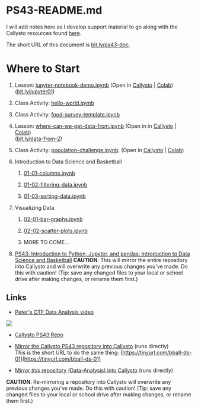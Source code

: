 # PS43-README.md

I will add notes here as I develop support material to go along with the Callysto resources found [here](https://github.com/callysto/basketball-and-data-science).

The short URL of this document is [bit.ly/ps43-doc](https://bit.ly/ps43-doc).

# Where to Start

1. Lesson: [jupyter-notebook-demo.ipynb](Demos/jupyter-notebook-demo.ipynb) (Open in [Callysto](https://hub.callysto.ca/jupyter/hub/user-redirect/git-pull?repo=https://github.com/pbeens/Data-Analysis&branch=main&subPath=Demos/jupyter-notebook-demo.ipynb&depth=1) | [Colab](https://githubtocolab.com/pbeens/Data-Analysis/blob/main/Demos/jupyter-notebook-demo.ipynb)) <br>([bit.ly/jupyter01](https://bit.ly/jupyter01))

1. Class Activity: [hello-world.ipynb](Misc/hello-world.ipynb)

1. Class Activity: [food-survey-template.ipynb](Misc/food-survey-template.ipynb)

1. Lesson: [where-can-we-get-data-from.ipynb](Demos/where-can-we-get-data-from.ipynb) (Open in
   in [Callysto](https://hub.callysto.ca/jupyter/hub/user-redirect/git-pull?repo=https://github.com/pbeens/Data-Analysis&branch=main&subPath=Demos/where-can-we-get-data-from.ipynb&depth=1) | [Colab](https://githubtocolab.com/pbeens/Data-Analysis/blob/main/Demos/where-can-we-get-data-from.ipynb))<br>([bit.ly/data-from-2](https://bit.ly/data-from-2))

1. Class Activity: [population-challenge.ipynb](Plotly/Challenges/population-challenge.ipynb). (Open in [Callysto](https://hub.callysto.ca/jupyter/hub/user-redirect/git-pull?repo=https://github.com/pbeens/Data-Analysis&branch=main&subPath=Plotly/Challenges/population-challenge.ipynb&depth=1) | [Colab](https://githubtocolab.com/pbeens/Data-Analysis/blob/main/Plotly/Challenges/population-challenge.ipynb)) 

1. Introduction to Data Science and Basketball

   1. [01-01-columns.ipynb](bads/01-Intro/01-01-columns.ipynb)

   1. [01-02-filtering-data.ipynb](bads/01-Intro/01-02-filtering-data.ipynb)

   1. [01-03-sorting-data.ipynb](bads/01-Intro/01-03-sorting-data.ipynb)

1. Visualizing Data

   1. [02-01-bar-graphs.ipynb](BADS/02-visualize/02-01-bar-graphs.ipynb)

   1. [02-02-scatter-plots.ipynb](BADS/02-visualize/02-02-scatter-plots.ipynb)

   1. MORE TO COME...

1. [PS43: Introduction to Python, Jupyter, and pandas: Introduction to Data Science and Basketball](https://hub.callysto.ca/jupyter/hub/user-redirect/git-pull?repo=https%3A%2F%2Fgithub.com%2Fcallysto%2Fbasketball-and-data-science&branch=main&subPath=content/01-introduction.ipynb&depth=1) **CAUTION**: This will mirror the entire  repository into Callysto and will overwrite any previous changes you've made. Do this with caution! (Tip: save any changed files to your local or school drive after making changes, or rename them first.)

## Links

- [Peter's OTF Data Analysis video](https://youtu.be/r8D1DU5hmUM)

[![](https://markdown-videos.vercel.app/youtube/r8D1DU5hmUM)](https://youtu.be/r8D1DU5hmUM)

- [Callysto PS43 Repo](https://github.com/callysto/basketball-and-data-science)
  
- [Mirror the Callysto PS43 repository into Callysto](https://hub.callysto.ca/jupyter/hub/user-redirect/git-pull?repo=https%3A%2F%2Fgithub.com%2Fcallysto%2Fbasketball-and-data-science&branch=main&subPath=content/01-introduction.ipynb&depth=1) (runs directly)
<br>This is the short URL to do the same thing: [https://tinyurl.com/bball-ds-01](https://tinyurl.com/bball-ds-01)

- [Mirror *this* repository (Data-Analysis) into Callysto](https://hub.callysto.ca/jupyter/hub/user-redirect/git-pull?repo=https://github.com/pbeens/Data-Analysis) (runs directly) 
  
**CAUTION**: Re-mirroring a repository into Callysto will overwrite any previous changes you've made. Do this with caution! (Tip: save any changed files to your local or school drive after making changes, or rename them first.)
